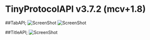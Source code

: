 # TinyProtocolAPI v3.7.2 (mcv+1.8)

##TabAPI;
![ScreenShot](http://i.imgur.com/2v7x4Pp.png?1)
![ScreenShot](http://i.imgur.com/LzpDVt1.png?1)

##TitleAPI;
![ScreenShot](http://i.imgur.com/91lFg4P.png?1)
